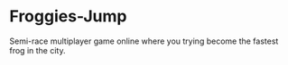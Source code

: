 # Froggies-Jump
Semi-race multiplayer game online where you trying become the fastest frog in the city.
